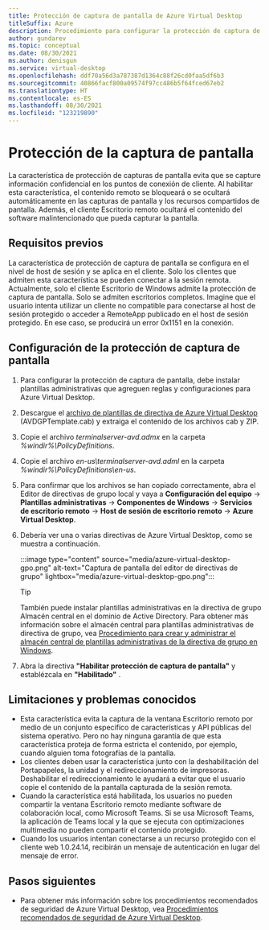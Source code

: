 ```yaml
---
title: Protección de captura de pantalla de Azure Virtual Desktop
titleSuffix: Azure
description: Procedimiento para configurar la protección de captura de pantalla para Azure Virtual Desktop.
author: gundarev
ms.topic: conceptual
ms.date: 08/30/2021
ms.author: denisgun
ms.service: virtual-desktop
ms.openlocfilehash: ddf70a56d3a787387d1364c88f26cd0faa5df6b3
ms.sourcegitcommit: 40866facf800a09574f97cc486b5f64fced67eb2
ms.translationtype: HT
ms.contentlocale: es-ES
ms.lasthandoff: 08/30/2021
ms.locfileid: "123219890"
---
```

# <a name="screen-capture-protection"></a>Protección de la captura de pantalla

La característica de protección de capturas de pantalla evita que se capture información confidencial en los puntos de conexión de cliente. Al habilitar esta característica, el contenido remoto se bloqueará o se ocultará automáticamente en las capturas de pantalla y los recursos compartidos de pantalla. Además, el cliente Escritorio remoto ocultará el contenido del software malintencionado que pueda capturar la pantalla.

## <a name="prerequisites"></a>Requisitos previos

La característica de protección de captura de pantalla se configura en el nivel de host de sesión y se aplica en el cliente. Solo los clientes que admiten esta característica se pueden conectar a la sesión remota. Actualmente, solo el cliente Escritorio de Windows admite la protección de captura de pantalla. Solo se admiten escritorios completos. Imagine que el usuario intenta utilizar un cliente no compatible para conectarse al host de sesión protegido o acceder a RemoteApp publicado en el host de sesión protegido. En ese caso, se producirá un error 0x1151 en la conexión. 

## <a name="configure-screen-capture-protection"></a>Configuración de la protección de captura de pantalla

1. Para configurar la protección de captura de pantalla, debe instalar plantillas administrativas que agreguen reglas y configuraciones para Azure Virtual Desktop. 
2. Descargue el [archivo de plantillas de directiva de Azure Virtual Desktop](https://aka.ms/avdgpo) (AVDGPTemplate.cab) y extraiga el contenido de los archivos cab y ZIP.
3. Copie el archivo *terminalserver-avd.admx* en la carpeta *%windir%\PolicyDefinitions*.
4. Copie el archivo *en-us\terminalserver-avd.adml* en la carpeta *%windir%\PolicyDefinitions\en-us*.
5. Para confirmar que los archivos se han copiado correctamente, abra el Editor de directivas de grupo local y vaya a **Configuración del equipo** -> **Plantillas administrativas** -> **Componentes de Windows** -> **Servicios de escritorio remoto** -> **Host de sesión de escritorio remoto** -> **Azure Virtual Desktop**.
6. Debería ver una o varias directivas de Azure Virtual Desktop, como se muestra a continuación.

   :::image type="content" source="media/azure-virtual-desktop-gpo.png" alt-text="Captura de pantalla del editor de directivas de grupo" lightbox="media/azure-virtual-desktop-gpo.png":::

   > [!TIP]
   > También puede instalar plantillas administrativas en la directiva de grupo Almacén central en el dominio de Active Directory.
   > Para obtener más información sobre el almacén central para plantillas administrativas de directiva de grupo, vea [Procedimiento para crear y administrar el almacén central de plantillas administrativas de la directiva de grupo en Windows](/troubleshoot/windows-client/group-policy/create-and-manage-central-store).

7. Abra la directiva **"Habilitar protección de captura de pantalla"** y establézcala en **"Habilitado"** .

## <a name="limitations-and-known-issues"></a>Limitaciones y problemas conocidos

- Esta característica evita la captura de la ventana Escritorio remoto por medio de un conjunto específico de características y API públicas del sistema operativo. Pero no hay ninguna garantía de que esta característica proteja de forma estricta el contenido, por ejemplo, cuando alguien toma fotografías de la pantalla.
- Los clientes deben usar la característica junto con la deshabilitación del Portapapeles, la unidad y el redireccionamiento de impresoras. Deshabilitar el redireccionamiento le ayudará a evitar que el usuario copie el contenido de la pantalla capturada de la sesión remota.
- Cuando la característica está habilitada, los usuarios no pueden compartir la ventana Escritorio remoto mediante software de colaboración local, como Microsoft Teams. Si se usa Microsoft Teams, la aplicación de Teams local y la que se ejecuta con optimizaciones multimedia no pueden compartir el contenido protegido.
- Cuando los usuarios intentan conectarse a un recurso protegido con el cliente web 1.0.24.14, recibirán un mensaje de autenticación en lugar del mensaje de error.

## <a name="next-steps"></a>Pasos siguientes

* Para obtener más información sobre los procedimientos recomendados de seguridad de Azure Virtual Desktop, vea [Procedimientos recomendados de seguridad de Azure Virtual Desktop](security-guide.md).
